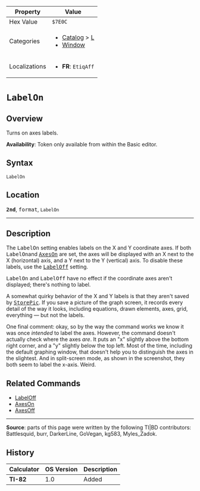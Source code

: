 | Property      | Value |
|---------------|-------|
| Hex Value     | `$7E0C`|
| Categories    | <ul><li>[Catalog](<../categories/Catalog.md>) > [L](<../categories/Catalog.md#L>)</li><li>[Window](<../categories/Window.md>)</li></ul> |
| Localizations | <ul><li><b>FR</b>: `EtiqAff`</li></ul> |

# `LabelOn`

## Overview
Turns on axes labels.


<b>Availability</b>: Token only available from within the Basic editor.

## Syntax
`LabelOn`

## Location
<tt><kbd><b>2nd</b></kbd></tt>, <kbd>format</kbd>, `LabelOn`
<hr>

## Description

The <tt>LabelOn</tt> setting enables labels on the X and Y coordinate axes. If both <tt>LabelOn</tt>and <tt><a href="AxesOn.md">AxesOn</a></tt> are set, the axes will be displayed with an X next to the X (horizontal) axis, and a Y next to the Y (vertical) axis. To disable these labels, use the <tt><a href="LabelOff.md">LabelOff</a></tt> setting.

<tt>LabelOn</tt> and <tt>LabelOff</tt> have no effect if the coordinate axes aren't displayed; there's nothing to label.

A somewhat quirky behavior of the X and Y labels is that they aren't saved by <tt><a href="StorePic.md">StorePic</a></tt>. If you save a picture of the graph screen, it records every detail of the way it looks, including equations, drawn elements, axes, grid, everything — but not the labels.

One final comment: okay, so by the way the command works we know it was once _intended_ to label the axes. However, the command doesn't actually check where the axes _are_. It puts an "x" slightly above the bottom right corner, and a "y" slightly below the top left. Most of the time, including the default graphing window, that doesn't help you to distinguish the axes in the slightest. And in split-screen mode, as shown in the screenshot, they both seem to label the x-axis. Weird.

## Related Commands

*   [LabelOff](LabelOff.md)
*   [AxesOn](AxesOn.md)
*   [AxesOff](AxesOff.md)

* * *

**Source**: parts of this page were written by the following TI|BD contributors: Battlesquid, burr, DarkerLine, GoVegan, kg583, Myles_Zadok.

## History
| Calculator | OS Version | Description |
|------------|------------|-------------|
| <b>TI-82</b> | 1.0 | Added |


